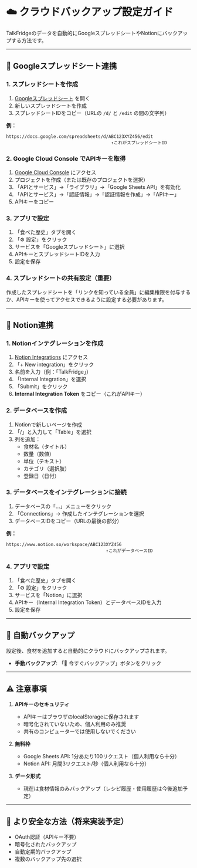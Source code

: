 # ☁️ クラウドバックアップ設定ガイド

TalkFridgeのデータを自動的にGoogleスプレッドシートやNotionにバックアップする方法です。

---

## 🔧 Googleスプレッドシート連携

### 1. スプレッドシートを作成

1. [Googleスプレッドシート](https://sheets.google.com) を開く
2. 新しいスプレッドシートを作成
3. スプレッドシートIDをコピー（URLの `/d/` と `/edit` の間の文字列）

**例：**
```
https://docs.google.com/spreadsheets/d/ABC123XYZ456/edit
                                        ↑これがスプレッドシートID
```

### 2. Google Cloud Console でAPIキーを取得

1. [Google Cloud Console](https://console.cloud.google.com/) にアクセス
2. プロジェクトを作成（または既存のプロジェクトを選択）
3. 「APIとサービス」→「ライブラリ」→「Google Sheets API」を有効化
4. 「APIとサービス」→「認証情報」→「認証情報を作成」→「APIキー」
5. APIキーをコピー

### 3. アプリで設定

1. 「食べた歴史」タブを開く
2. 「⚙️ 設定」をクリック
3. サービスを「Googleスプレッドシート」に選択
4. APIキーとスプレッドシートIDを入力
5. 設定を保存

### 4. スプレッドシートの共有設定（重要）

作成したスプレッドシートを「リンクを知っている全員」に編集権限を付与するか、APIキーを使ってアクセスできるように設定する必要があります。

---

## 📝 Notion連携

### 1. Notionインテグレーションを作成

1. [Notion Integrations](https://www.notion.so/my-integrations) にアクセス
2. 「+ New integration」をクリック
3. 名前を入力（例：「TalkFridge」）
4. 「Internal Integration」を選択
5. 「Submit」をクリック
6. **Internal Integration Token** をコピー（これがAPIキー）

### 2. データベースを作成

1. Notionで新しいページを作成
2. 「/」と入力して「Table」を選択
3. 列を追加：
   - 食材名（タイトル）
   - 数量（数値）
   - 単位（テキスト）
   - カテゴリ（選択肢）
   - 登録日（日付）

### 3. データベースをインテグレーションに接続

1. データベースの「...」メニューをクリック
2. 「Connections」→ 作成したインテグレーションを選択
3. データベースIDをコピー（URLの最後の部分）

**例：**
```
https://www.notion.so/workspace/ABC123XYZ456
                                      ↑これがデータベースID
```

### 4. アプリで設定

1. 「食べた歴史」タブを開く
2. 「⚙️ 設定」をクリック
3. サービスを「Notion」に選択
4. APIキー（Internal Integration Token）とデータベースIDを入力
5. 設定を保存

---

## 🔄 自動バックアップ

設定後、食材を追加すると自動的にクラウドにバックアップされます。

- **手動バックアップ**: 「🔄 今すぐバックアップ」ボタンをクリック

---

## ⚠️ 注意事項

1. **APIキーのセキュリティ**
   - APIキーはブラウザのlocalStorageに保存されます
   - 暗号化されていないため、個人利用のみ推奨
   - 共有のコンピューターでは使用しないでください

2. **無料枠**
   - Google Sheets API: 1分あたり100リクエスト（個人利用なら十分）
   - Notion API: 月間3リクエスト/秒（個人利用なら十分）

3. **データ形式**
   - 現在は食材情報のみバックアップ（レシピ履歴・使用履歴は今後追加予定）

---

## 🚀 より安全な方法（将来実装予定）

- OAuth認証（APIキー不要）
- 暗号化されたバックアップ
- 自動定期的バックアップ
- 複数のバックアップ先の選択


